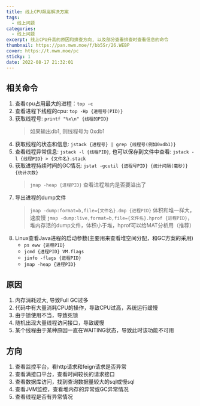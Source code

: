 ```yaml
---
title: 线上CPU飙高解决方案
tags:
  - 线上问题
categories:
  - 线上问题
excerpt: 线上CPU升高的原因和排查方向, 以及部分查看排查时查看信息的命令
thumbnail: https://pan.mwm.moe/f/bb5Sr/26.WEBP
cover: https://t.mwm.moe/pc
sticky: 1
date: 2022-08-17 21:32:01
---
```


## 相关命令
1. 查看cpu占用最大的进程：`top -c`
2. 查看进程下线程的cpu: `top -Hp {进程号(PID)}`
3. 获取线程号: `printf "%x\n" {线程的PID}`
	> 如果输出db1, 则线程号为 0xdb1
4. 获取线程的状态和信息: `jstack {进程号} | grep {线程号(例如0xdb1)}`
5. 查看线程异常信息: `jstack -l {线程PID}`, 也可以保存到文件中查看: `jstack -l {线程PID} > {文件名}.stack`
6. 获取进程持续时间的GC情况: `jstat -gcutil {进程号PID} {统计间隔(毫秒)} {统计次数}`
	> `jmap -heap {进程PID}` 查看进程堆内是否要溢出了
7.  导出进程的dump文件
	> `jmap -dump:format=b,file={文件名}.dmp {进程PID}` 体积和堆一样大，速度慢
	> `jmap -dump:live,format=b,file={文件名}.hprof {进程PID}`，堆内存活的dump文件，体积小于堆，hprof可以给MAT分析用（推荐）
8. Linux查看Java进程的启动参数(主要用来查看堆空间分配，和GC方案的采用)
	- `ps eww {进程PID}`
	- `jcmd {进程PID} VM.flags`
	- `jinfo -flags {进程PID}`
	- `jmap -heap {进程PID}`

## 原因
1. 内存消耗过大, 导致Full GC过多
2. 代码中有大量消耗CPU的操作，导致CPU过高，系统运行缓慢
3. 由于锁使用不当，导致死锁
4. 随机出现大量线程访问接口，导致缓慢
5. 某个线程由于某种原因一直在WAITING状态，导致此时该功能不可用

## 方向
1. 查看监控平台，看http请求和feign请求是否异常
2. 查看满接口平台，查看时间较长的请求接口
3. 查看数据库访问，找到查询数据量较大的sql或慢sql
4. 查看JVM监控，查看堆内存的异常或GC异常情况
5. 查看线程是否有异常情况
